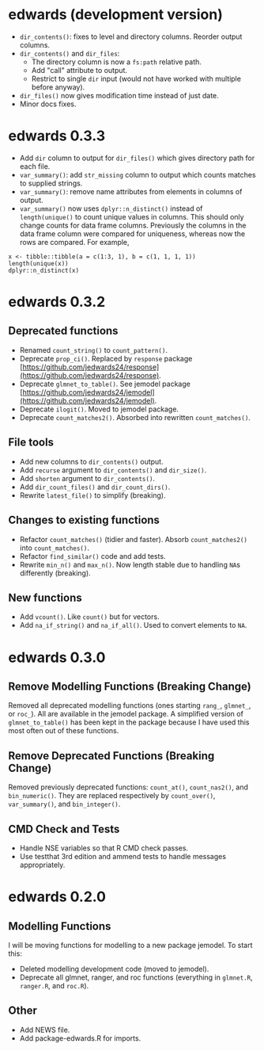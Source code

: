 # edwards (development version)

* `dir_contents()`: fixes to level and directory columns. Reorder output columns.
* `dir_contents()` and `dir_files`:
    * The directory column is now a `fs:path` relative path. 
    * Add "call" attribute to output.
    * Restrict to single `dir` input (would not have worked with multiple before anyway).
* `dir_files()` now gives modification time instead of just date.
* Minor docs fixes.

# edwards 0.3.3

* Add `dir` column to output for `dir_files()` which gives directory path for each file.  
* `var_summary()`: add `str_missing` column to output which counts matches to supplied strings.
* `var_summary()`: remove name attributes from elements in columns of output.
* `var_summary()` now uses `dplyr::n_distinct()` instead of `length(unique()` to count unique values in columns. This should only change counts for data frame columns. Previously the columns in the data frame column were compared for uniqueness, whereas now the rows are compared. For example,
  
```
x <- tibble::tibble(a = c(1:3, 1), b = c(1, 1, 1, 1))
length(unique(x))
dplyr::n_distinct(x)
```

# edwards 0.3.2

## Deprecated functions

* Renamed `count_string()` to `count_pattern()`.
* Deprecate `prop_ci()`. Replaced by `response` package [https://github.com/jedwards24/response](https://github.com/jedwards24/response).
* Deprecate `glmnet_to_table()`. See jemodel package [https://github.com/jedwards24/jemodel](https://github.com/jedwards24/jemodel).
* Deprecate `ilogit()`. Moved to jemodel package.
* Deprecate `count_matches2()`. Absorbed into rewritten `count_matches()`.

## File tools

* Add new columns to `dir_contents()` output.
* Add `recurse` argument to `dir_contents()` and `dir_size()`.
* Add `shorten` argument to `dir_contents()`.
* Add `dir_count_files()` and  `dir_count_dirs()`.
* Rewrite `latest_file()` to simplify (breaking). 

## Changes to existing functions

* Refactor `count_matches()` (tidier and faster). Absorb `count_matches2()` into `count_matches()`.
* Refactor `find_similar()` code and add tests.
* Rewrite `min_n()` and `max_n()`. Now length stable due to handling `NA`s differently (breaking).

## New functions

* Add `vcount()`. Like `count()` but for vectors.
* Add `na_if_string()` and `na_if_all()`. Used to convert elements to `NA`.

# edwards 0.3.0

## Remove Modelling Functions (Breaking Change)

Removed all deprecated modelling functions (ones starting `rang_`, `glmnet_`, or `roc_`). All are
available in the jemodel package. A simplified version of `glmnet_to_table()` has been kept in the package because I have used this most often out of these functions. 

## Remove Deprecated Functions (Breaking Change)

Removed previously deprecated functions: `count_at()`, `count_nas2()`, and `bin_numeric()`. They are replaced respectively by `count_over()`, `var_summary()`, and `bin_integer()`.

## CMD Check and Tests

* Handle NSE variables so that R CMD check passes.
* Use testthat 3rd edition and ammend tests to handle messages appropriately.

# edwards 0.2.0

## Modelling Functions

I will be moving functions for modelling to a new package jemodel. To start this:

* Deleted modelling development code (moved to jemodel).
* Deprecate all glmnet, ranger, and roc functions (everything in `glmnet.R`, `ranger.R`, and `roc.R`).

## Other

* Add NEWS file.
* Add package-edwards.R for imports. 

